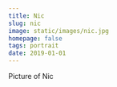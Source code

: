```yaml
---
title: Nic
slug: nic
image: static/images/nic.jpg
homepage: false
tags: portrait
date: 2019-01-01
---
```

Picture of Nic
